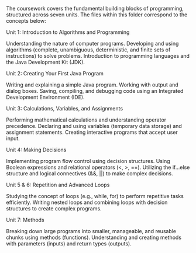 The coursework covers the fundamental building blocks of programming, structured across seven units. The files within this folder correspond to the concepts below:

Unit 1: Introduction to Algorithms and Programming

Understanding the nature of computer programs.
Developing and using algorithms (complete, unambiguous, deterministic, and finite sets of instructions) to solve problems.
Introduction to programming languages and the Java Development Kit (JDK).

Unit 2: Creating Your First Java Program

Writing and explaining a simple Java program.
Working with output and dialog boxes.
Saving, compiling, and debugging code using an Integrated Development Environment (IDE).

Unit 3: Calculations, Variables, and Assignments

Performing mathematical calculations and understanding operator precedence.
Declaring and using variables (temporary data storage) and assignment statements.
Creating interactive programs that accept user input.

Unit 4: Making Decisions

Implementing program flow control using decision structures.
Using Boolean expressions and relational operators (<, >, ==).
Utilizing the if...else structure and logical connectives (&&, ||) to make complex decisions.

Unit 5 & 6: Repetition and Advanced Loops

Studying the concept of loops (e.g., while, for) to perform repetitive tasks efficiently.
Writing nested loops and combining loops with decision structures to create complex programs.

Unit 7: Methods

Breaking down large programs into smaller, manageable, and reusable chunks using methods (functions).
Understanding and creating methods with parameters (inputs) and return types (outputs).
